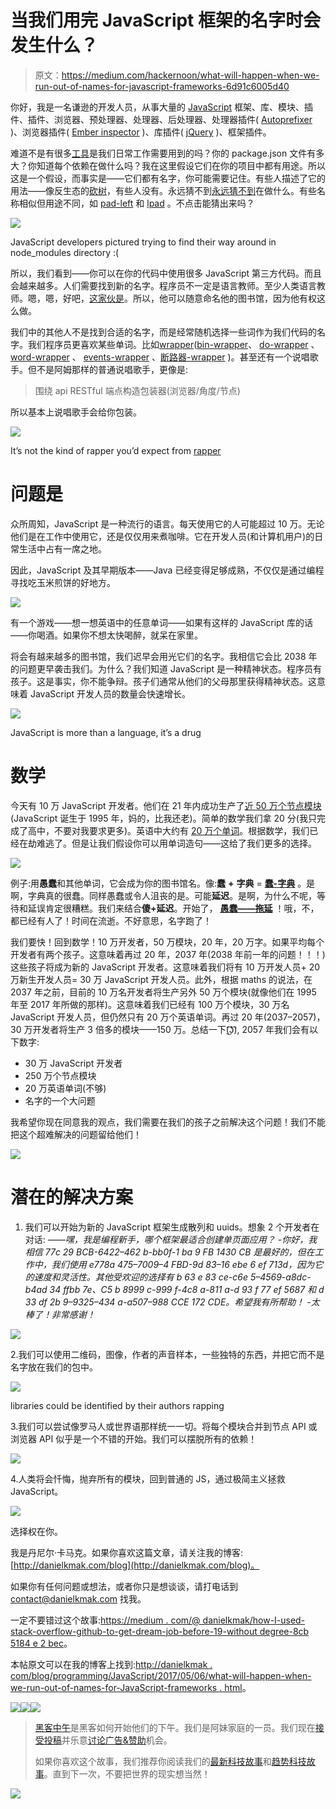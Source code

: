# 当我们用完 JavaScript 框架的名字时会发生什么？

> 原文：<https://medium.com/hackernoon/what-will-happen-when-we-run-out-of-names-for-javascript-frameworks-6d91c6005d40>

你好，我是一名谦逊的开发人员，从事大量的 [JavaScript](https://hackernoon.com/tagged/javascript) 框架、库、模块、插件、插件、浏览器、预处理器、处理器、后处理器、处理器插件( [Autoprefixer](https://github.com/postcss/autoprefixer) )、浏览器插件( [Ember inspector](https://chrome.google.com/webstore/detail/ember-inspector/bmdblncegkenkacieihfhpjfppoconhi) )、库插件( [jQuery](http://jquery.com/) )、框架插件。

难道不是有很多[工具](https://hackernoon.com/tagged/tools)是我们日常工作需要用到的吗？你的 package.json 文件有多大？你知道每个依赖在做什么吗？我在这里假设它们在你的项目中都有用途。所以这是一个假设，而事实是——它们都有名字，你可能需要记住。有些人描述了它的用法——像反生态的[砍树](https://www.npmjs.com/package/tree-kill)，有些人没有。永远猜不到[永远猜不到](https://www.npmjs.com/package/forever)在做什么。有些名称相似但用途不同，如 [pad-left](https://www.npmjs.com/package/pad-left) 和 [lpad](https://www.npmjs.com/package/lpad) 。不点击能猜出来吗？

![](img/707419d09970ff27905cb4acfa3ca2f2.png)

JavaScript developers pictured trying to find their way around in node_modules directory :(

所以，我们看到——你可以在你的代码中使用很多 JavaScript 第三方代码。而且会越来越多。人们需要找到新的名字。程序员不一定是语言教师。至少人类语言教师。嗯，嗯，好吧，[这家伙是](https://www.italki.com/article/281/learning-english-by-learning-programming)。所以，他可以随意命名他的图书馆，因为他有权这么做。

我们中的其他人不是找到合适的名字，而是经常随机选择一些词作为我们代码的名字。我们程序员更喜欢某些单词。比如[wrapper](https://www.npmjs.com/package/wrapper)([bin-wrapper](https://www.npmjs.com/package/bin-wrapper)、 [do-wrapper](https://www.npmjs.com/package/do-wrapper) 、 [word-wrapper](https://www.npmjs.com/package/word-wrapper) 、 [events-wrapper](https://www.npmjs.com/package/events-wrapper) 、[断路器-wrapper](https://www.npmjs.com/package/circuit-breaker-wrapper) )。甚至还有一个说唱歌手。但不是阿姆那样的普通说唱歌手，更像是:

> 围绕 api RESTful 端点构造包装器(浏览器/角度/节点)

所以基本上说唱歌手会给你包装。

![](img/c1aeaa29fe5fee125c0de37712bd0854.png)

It’s not the kind of rapper you’d expect from [rapper](https://www.npmjs.com/package/rapper)

# 问题是

众所周知，JavaScript 是一种流行的语言。每天使用它的人可能超过 10 万。无论他们是在工作中使用它，还是仅仅用来煮咖啡。它在开发人员(和计算机用户)的日常生活中占有一席之地。

因此，JavaScript 及其早期版本——Java 已经变得足够成熟，不仅仅是通过编程寻找吃玉米煎饼的好地方。

![](img/f8c26db59dd484c55eeb1c75522c02e0.png)

有一个游戏——想一想英语中的任意单词——如果有这样的 JavaScript 库的话——你喝酒。如果你不想太快喝醉，就呆在家里。

将会有越来越多的图书馆，我们迟早会用光它们的名字。我相信它会比 2038 年的问题更早袭击我们。为什么？我们知道 JavaScript 是一种精神状态。程序员有孩子。这是事实，你不能争辩。孩子们通常从他们的父母那里获得精神状态。这意味着 JavaScript 开发人员的数量会快速增长。

![](img/68934964d657d49307fbcf4a18273fe5.png)

JavaScript is more than a language, it’s a drug

# **数学**

今天有 10 万 JavaScript 开发者。他们在 21 年内成功生产了[近 50 万个节点模块](http://www.modulecounts.com/)(JavaScript 诞生于 1995 年，妈的，比我还老)。简单的数学我们拿 20 分(我只完成了高中，不要对我要求更多)。英语中大约有 [20 万个单词](https://en.oxforddictionaries.com/explore/how-many-words-are-there-in-the-english-language)。根据数学，我们已经在劫难逃了。但是让我们假设你可以用单词造句——这给了我们更多的选择。

![](img/c12bd24dbdbebb8bbe3aa3ef060afbd0.png)

例子:用**愚蠢**和其他单词，它会成为你的图书馆名。像:**蠢** **+** **字典** = [**蠢-字典**](https://www.npmjs.com/package/stupid-dictionary) 。是啊，字典真的很蠢。同样愚蠢或令人沮丧的是。可能**延迟**。是啊，为什么不呢，等待和延误肯定很糟糕。我们来结合**傻+延迟**。开始了， [**愚蠢——拖延**](https://www.npmjs.com/package/stupid-delay) ！哦，不，都已经有人了！时间在流逝。不好意思，名字跑了！

我们要快！回到数学！10 万开发者，50 万模块，20 年，20 万字。如果平均每个开发者有两个孩子。这意味着再过 20 年，2037 年(2038 年前一年的问题！！！)这些孩子将成为新的 JavaScript 开发者。这意味着我们将有 10 万开发人员+ 20 万新生开发人员= 30 万 JavaScript 开发人员。此外，根据 maths 的说法，在 2037 年之前，目前的 10 万名开发者将生产另外 50 万个模块(就像他们在 1995 年至 2017 年所做的那样)。这意味着我们已经有 100 万个模块，30 万名 JavaScript 开发人员，但仍然只有 20 万个英语单词。再过 20 年(2037–2057)，30 万开发者将生产 3 倍多的模块——150 万。总结一下(͜͡ʖ͡), 2057 年我们会有以下数字:

*   30 万 JavaScript 开发者
*   250 万个节点模块
*   20 万英语单词(不够)
*   名字的一个大问题

我希望你现在同意我的观点，我们需要在我们的孩子之前解决这个问题！我们不能把这个超难解决的问题留给他们！

![](img/9515d2a2755b5465803b41f9c3558003.png)

# 潜在的解决方案

1.  我们可以开始为新的 JavaScript 框架生成散列和 uuids。想象 2 个开发者在对话:
    *——嘿，我是编程新手，哪个框架最适合创建单页面应用？
    -你好，我相信 77c 29 BCB-6422–462 b-bb0f-1 ba 9 FB 1430 CB 是最好的，但在工作中，我们使用 e778a 475–7009–4 FBD-9d 83–16 ebe 6 ef 713d，因为它的速度和灵活性。其他受欢迎的选择有 b 63 e 83 ce-c6e 5–4569-a8dc-b4ad 34 ffbb 7e、C5 b 8999 c-999 f-4c8 a-811 a-d 93 f 77 ef 5687 和 d 33 df 2b 9–9325–434 a-a507–988 CCE 172 CDE。希望我有所帮助！
    -太棒了！非常感谢！*

![](img/66713f8c8b7af87fb3e66650cafa25ec.png)

2.我们可以使用二维码，图像，作者的声音样本，一些独特的东西，并把它而不是名字放在我们的包中。

![](img/c1aeaa29fe5fee125c0de37712bd0854.png)

libraries could be identified by their authors rapping

3.我们可以尝试像罗马人或世界语那样统一一切。将每个模块合并到节点 API 或浏览器 API 似乎是一个不错的开始。我们可以摆脱所有的依赖！

![](img/7832cfe92ce75d0bf6c73181d0feefe0.png)

4.人类将会忏悔，抛弃所有的模块，回到普通的 JS，通过极简主义拯救 JavaScript。

![](img/222b770090bfb435efaf301f232d2be6.png)

选择权在你。

我是丹尼尔·卡马克。如果你喜欢这篇文章，请关注我的博客:[http://danielkmak.com/blog](http://danielkmak.com/blog)。

如果你有任何问题或想法，或者你只是想谈谈，请打电话到 contact@danielkmak.com 找我。

一定不要错过这个故事:[https://medium . com/@ danielkmak/how-I-used-stack-overflow-github-to-get-dream-job-before-19-without degree-8cb 5184 e 2 bec](/@danielkmak/how-i-used-stack-overflow-github-to-get-dream-job-before-19-without-degree-8cb5184e2bec)。

本帖原文可以在我的博客上找到:[http://danielkmak . com/blog/programming/JavaScript/2017/05/06/what-will-happen-when-we-run-out-of-names-for-JavaScript-frameworks . html](http://danielkmak.com/blog/programming/javascript/2017/05/06/what-will-happen-when-we-run-out-of-names-for-javascript-frameworks.html)。

[![](img/50ef4044ecd4e250b5d50f368b775d38.png)](http://bit.ly/HackernoonFB)[![](img/979d9a46439d5aebbdcdca574e21dc81.png)](https://goo.gl/k7XYbx)[![](img/2930ba6bd2c12218fdbbf7e02c8746ff.png)](https://goo.gl/4ofytp)

> [黑客中午](http://bit.ly/Hackernoon)是黑客如何开始他们的下午。我们是阿妹家庭的一员。我们现在[接受投稿](http://bit.ly/hackernoonsubmission)并乐意[讨论广告&赞助](mailto:partners@amipublications.com)机会。
> 
> 如果你喜欢这个故事，我们推荐你阅读我们的[最新科技故事](http://bit.ly/hackernoonlatestt)和[趋势科技故事](https://hackernoon.com/trending)。直到下一次，不要把世界的现实想当然！

![](img/be0ca55ba73a573dce11effb2ee80d56.png)